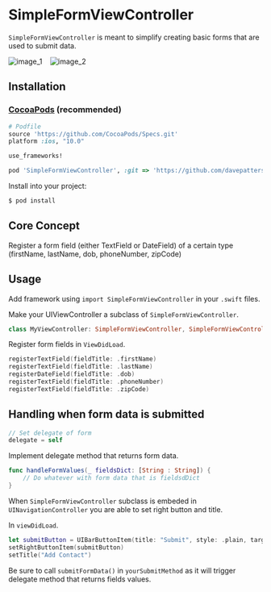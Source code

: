 SimpleFormViewController
========================

`SimpleFormViewController` is meant to simplify creating basic forms that are used to submit data.

![image_1](https://user-images.githubusercontent.com/8164764/44277574-c6020e00-a210-11e8-933b-e35cdd7e6bca.jpeg)
 &nbsp;&nbsp; ![image_2](https://user-images.githubusercontent.com/8164764/44277584-cbf7ef00-a210-11e8-9775-ca541843f5e4.jpeg) &nbsp;&nbsp;

## Installation

### [CocoaPods](https://cocoapods.org/) (recommended)

```ruby
# Podfile
source 'https://github.com/CocoaPods/Specs.git'
platform :ios, "10.0"

use_frameworks!

pod 'SimpleFormViewController', :git => 'https://github.com/davepatterson/SimpleFormViewController', :branch => 'master'
```

Install into your project:

```bash
$ pod install
```

## Core Concept
Register a form field (either TextField or DateField) of a certain type (firstName, lastName, dob, phoneNumber, zipCode)

## Usage

Add framework using `import SimpleFormViewController` in your `.swift` files.

Make your UIViewController a subclass of `SimpleFormViewController`.

``` swift
class MyViewController: SimpleFormViewController, SimpleFormViewControllerDelegate {}
```

Register form fields in `ViewDidLoad`.

```swift
registerTextField(fieldTitle: .firstName)
registerTextField(fieldTitle: .lastName)
registerDateField(fieldTitle: .dob)
registerTextField(fieldTitle: .phoneNumber)
registerTextField(fieldTitle: .zipCode)
```

## Handling when form data is submitted

```swift
// Set delegate of form
delegate = self
```

Implement delegate method that returns form data.

```swift
func handleFormValues(_ fieldsDict: [String : String]) {
	// Do whatever with form data that is fieldsdDict
}
```

When `SimpleFormViewController` subclass is embeded in `UINavigationController` you are able to set right button and title.

In `viewDidLoad`.

```swift
let submitButton = UIBarButtonItem(title: "Submit", style: .plain, target: self, action: #selector(yourSubmitMethod))
setRightButtonItem(submitButton)
setTitle("Add Contact")
```

Be sure to call `submitFormData()` in `yourSubmitMethod` as it will trigger delegate method that returns fields values.


